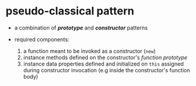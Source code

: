 # pseudo-classical pattern

- a combination of **_prototype_** and **_constructor_** patterns

- required components:
  1. a function meant to be invoked as a constructor (`new`)
  2. instance methods defined on the constructor's _function prototype_
  3. instance data properties defined and initialized on `this` assigned during constructor invocation (e.g inside the constructor's function body)
